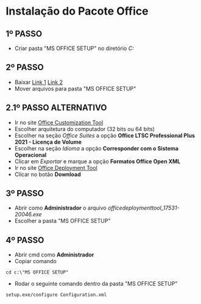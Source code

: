 # Instalação do Pacote Office

## 1º PASSO
- Criar pasta "MS OFFICE SETUP" no diretório *C:*
 
## 2º PASSO
- Baixar <a href="https://drive.google.com/file/d/1dWZzeVsW4q1pvK7BoY2gnuXMVm70Qzqt/view?usp=drive_link" target="_blank">Link 1</a> <a href="https://drive.google.com/file/d/1pH3zHYffJCrR1m8rf1BH2EVAZVpP7tau/view?usp=drive_link" target="_blank">Link 2</a>
- Mover arquivos para pasta "MS OFFICE SETUP"
## 2.1º PASSO ALTERNATIVO
- Ir no site <a href="https://config.office.com/deploymentsettings" target="_blank">Office Customization Tool</a>
- Escolher arquitetura do computador (32 bits ou 64 bits)
- Escolher na seção *Office Suites* a opção **Office LTSC Professional Plus 2021 - Licença de Volume**
- Escolher na seção *Idioma* a opção **Corresponder com o Sistema Operacional**
- Clicar em *Exportar* e marque a opção **Formatos Office Open XML**
- Ir no site <a href="https://www.microsoft.com/en-us/download/details.aspx?id=49117" target="_blank">Office Deployment Tool</a>
- Clicar no botão **Download**
 
## 3º PASSO
- Abrir como **Administrador** o arquivo *officedeploymenttool_17531-20046.exe*
- Escolher a pasta "MS OFFICE SETUP"

## 4º PASSO
- Abrir cmd como **Administrador**
- Copiar comando
```
cd c:\"MS OFFICE SETUP"
```
- Rodar o seguinte comando dentro da pasta "MS OFFICE SETUP"
```
setup.exe/configure Configuration.xml
```
